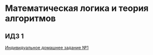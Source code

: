 # Математическая логика и теория алгоритмов

## ИДЗ 1
[Индивидуальное домашнее задание №1](https://cdn.rawgit.com/iposov/site/d8c8a942/17fall/idz1.pdf)
